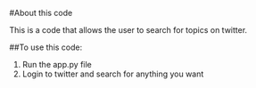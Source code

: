 #About this code

This is a code that allows the user to search for topics on twitter. 

##To use this code:
1. Run the app.py file
2. Login to twitter and search for anything you want

<This is a really good and quick way to search for interesting topics on twitter>
